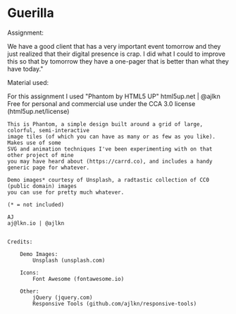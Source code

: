 # Guerilla


Assignment:

We have a good client that has a very important event tomorrow and they just realized that their digital presence is crap. 
I did what I could to improve this so that by tomorrow they have a one-pager that is better than what they have today."

Material used:

For this assignment I used "Phantom by HTML5 UP"
	html5up.net | @ajlkn
	Free for personal and commercial use under the CCA 3.0 license (html5up.net/license)


	This is Phantom, a simple design built around a grid of large, colorful, semi-interactive
	image tiles (of which you can have as many or as few as you like). Makes use of some
	SVG and animation techniques I've been experimenting with on that other project of mine
	you may have heard about (https://carrd.co), and includes a handy generic page for whatever.

	Demo images* courtesy of Unsplash, a radtastic collection of CC0 (public domain) images
	you can use for pretty much whatever.

	(* = not included)

	AJ
	aj@lkn.io | @ajlkn


	Credits:

		Demo Images:
			Unsplash (unsplash.com)

		Icons:
			Font Awesome (fontawesome.io)

		Other:
			jQuery (jquery.com)
			Responsive Tools (github.com/ajlkn/responsive-tools)
